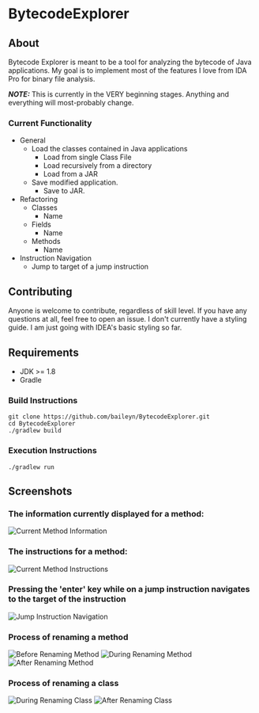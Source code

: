 # BytecodeExplorer

## About
Bytecode Explorer is meant to be a tool for analyzing the bytecode of Java applications. My goal is to implement most of the features I love from IDA Pro for binary file analysis. 

***NOTE:*** This is currently in the VERY beginning stages. Anything and everything will most-probably change.

### Current Functionality
* General
  * Load the classes contained in Java applications
    * Load from single Class File
    * Load recursively from a directory
    * Load from a JAR
  * Save modified application.
    * Save to JAR.
* Refactoring
  * Classes
    * Name
  * Fields
    * Name
  * Methods
    * Name
* Instruction Navigation
  * Jump to target of a jump instruction

## Contributing
Anyone is welcome to contribute, regardless of skill level. If you have any questions at all, feel free to open an issue. I don't currently have a styling guide. I am just going with IDEA's basic styling so far.

## Requirements
* JDK >= 1.8
* Gradle

### Build Instructions
```
git clone https://github.com/baileyn/BytecodeExplorer.git
cd BytecodeExplorer
./gradlew build
```

### Execution Instructions
```
./gradlew run
```

## Screenshots
### The information currently displayed for a method:
![Current Method Information](https://bytecode-explorer.s3.us-east-2.amazonaws.com/function-view-2.png)

### The instructions for a method:
![Current Method Instructions](https://bytecode-explorer.s3.us-east-2.amazonaws.com/instruction-view.png)

### Pressing the 'enter' key while on a jump instruction navigates to the target of the instruction
![Jump Instruction Navigation](https://bytecode-explorer.s3.us-east-2.amazonaws.com/jump-result.png)

### Process of renaming a method
![Before Renaming Method](https://bytecode-explorer.s3.us-east-2.amazonaws.com/rename-function-before.png)
![During Renaming Method](https://bytecode-explorer.s3.us-east-2.amazonaws.com/rename-function-during.png)
![After Renaming Method](https://bytecode-explorer.s3.us-east-2.amazonaws.com/rename-function-after.png)

### Process of renaming a class
![During Renaming Class](https://bytecode-explorer.s3.us-east-2.amazonaws.com/class-rename-during.png)
![After Renaming Class](https://bytecode-explorer.s3.us-east-2.amazonaws.com/class-rename-after.png)
